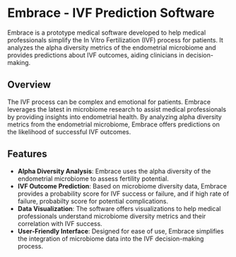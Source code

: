 # Embrace - IVF Prediction Software

Embrace is a prototype medical software developed to help medical professionals simplify the In Vitro Fertilization (IVF) process for patients. It analyzes the alpha diversity metrics of the endometrial microbiome and provides predictions about IVF outcomes, aiding clinicians in decision-making.

## Overview

The IVF process can be complex and emotional for patients. Embrace leverages the latest in microbiome research to assist medical professionals by providing insights into endometrial health. By analyzing alpha diversity metrics from the endometrial microbiome, Embrace offers predictions on the likelihood of successful IVF outcomes.

## Features

- **Alpha Diversity Analysis**: Embrace uses the alpha diversity of the endometrial microbiome to assess fertility potential.
- **IVF Outcome Prediction**: Based on microbiome diversity data, Embrace provides a probability score for IVF success or failure, and if high rate of failure, probabilty score for potential complications. 
- **Data Visualization**: The software offers visualizations to help medical professionals understand microbiome diversity metrics and their correlation with IVF success.
- **User-Friendly Interface**: Designed for ease of use, Embrace simplifies the integration of microbiome data into the IVF decision-making process.
